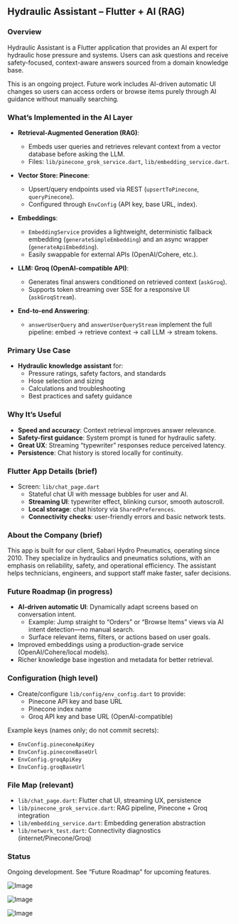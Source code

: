 ## Hydraulic Assistant – Flutter + AI (RAG)

### Overview
Hydraulic Assistant is a Flutter application that provides an AI expert for hydraulic hose pressure and systems. Users can ask questions and receive safety-focused, context-aware answers sourced from a domain knowledge base.

This is an ongoing project. Future work includes AI-driven automatic UI changes so users can access orders or browse items purely through AI guidance without manually searching.

### What’s Implemented in the AI Layer
- **Retrieval-Augmented Generation (RAG)**:
  - Embeds user queries and retrieves relevant context from a vector database before asking the LLM.
  - Files: `lib/pinecone_grok_service.dart`, `lib/embedding_service.dart`.

- **Vector Store: Pinecone**:
  - Upsert/query endpoints used via REST (`upsertToPinecone`, `queryPinecone`).
  - Configured through `EnvConfig` (API key, base URL, index).

- **Embeddings**:
  - `EmbeddingService` provides a lightweight, deterministic fallback embedding (`generateSimpleEmbedding`) and an async wrapper (`generateApiEmbedding`).
  - Easily swappable for external APIs (OpenAI/Cohere, etc.).

- **LLM: Groq (OpenAI-compatible API)**:
  - Generates final answers conditioned on retrieved context (`askGroq`).
  - Supports token streaming over SSE for a responsive UI (`askGroqStream`).

- **End-to-end Answering**:
  - `answerUserQuery` and `answerUserQueryStream` implement the full pipeline: embed → retrieve context → call LLM → stream tokens.

### Primary Use Case
- **Hydraulic knowledge assistant** for:
  - Pressure ratings, safety factors, and standards
  - Hose selection and sizing
  - Calculations and troubleshooting
  - Best practices and safety guidance

### Why It’s Useful
- **Speed and accuracy**: Context retrieval improves answer relevance.
- **Safety-first guidance**: System prompt is tuned for hydraulic safety.
- **Great UX**: Streaming “typewriter” responses reduce perceived latency.
- **Persistence**: Chat history is stored locally for continuity.

### Flutter App Details (brief)
- Screen: `lib/chat_page.dart`
  - Stateful chat UI with message bubbles for user and AI.
  - **Streaming UI**: typewriter effect, blinking cursor, smooth autoscroll.
  - **Local storage**: chat history via `SharedPreferences`.
  - **Connectivity checks**: user-friendly errors and basic network tests.

### About the Company (brief)
This app is built for our client, Sabari Hydro Pneumatics, operating since 2010. They specialize in hydraulics and pneumatics solutions, with an emphasis on reliability, safety, and operational efficiency. The assistant helps technicians, engineers, and support staff make faster, safer decisions.

### Future Roadmap (in progress)
- **AI-driven automatic UI**: Dynamically adapt screens based on conversation intent.
  - Example: Jump straight to “Orders” or “Browse Items” views via AI intent detection—no manual search.
  - Surface relevant items, filters, or actions based on user goals.
- Improved embeddings using a production-grade service (OpenAI/Cohere/local models).
- Richer knowledge base ingestion and metadata for better retrieval.

### Configuration (high level)
- Create/configure `lib/config/env_config.dart` to provide:
  - Pinecone API key and base URL
  - Pinecone index name
  - Groq API key and base URL (OpenAI-compatible)

Example keys (names only; do not commit secrets):
- `EnvConfig.pineconeApiKey`
- `EnvConfig.pineconeBaseUrl`
- `EnvConfig.groqApiKey`
- `EnvConfig.groqBaseUrl`

### File Map (relevant)
- `lib/chat_page.dart`: Flutter chat UI, streaming UX, persistence
- `lib/pinecone_grok_service.dart`: RAG pipeline, Pinecone + Groq integration
- `lib/embedding_service.dart`: Embedding generation abstraction
- `lib/network_test.dart`: Connectivity diagnostics (internet/Pinecone/Groq)

### Status
Ongoing development. See “Future Roadmap” for upcoming features.


![Image](https://github.com/user-attachments/assets/7bdbe6a3-1cfd-462f-8b58-bfa7a5367942)

![Image](https://github.com/user-attachments/assets/a21fd2f6-142c-44d0-99ce-3462b32e1ba3)

![Image](https://github.com/user-attachments/assets/1e93f91e-0ad7-4a21-9374-9404d6d319df)